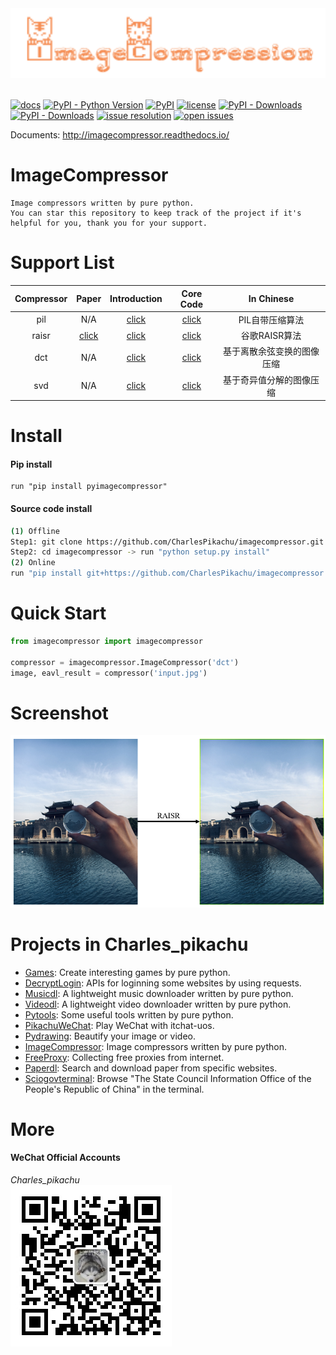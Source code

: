 <div align="center">
  <img src="./docs/logo.png" width="600"/>
</div>
<br />

[![docs](https://img.shields.io/badge/docs-latest-blue)](http://imagecompressor.readthedocs.io/)
[![PyPI - Python Version](https://img.shields.io/pypi/pyversions/pyimagecompressor)](https://pypi.org/project/pyimagecompressor/)
[![PyPI](https://img.shields.io/pypi/v/pyimagecompressor)](https://pypi.org/project/pyimagecompressor)
[![license](https://img.shields.io/github/license/CharlesPikachu/imagecompressor.svg)](https://github.com/CharlesPikachu/imagecompressor/blob/master/LICENSE)
[![PyPI - Downloads](https://pepy.tech/badge/pyimagecompressor)](https://pypi.org/project/pyimagecompressor/)
[![PyPI - Downloads](https://img.shields.io/pypi/dm/pyimagecompressor?style=flat-square)](https://pypi.org/project/pyimagecompressor/)
[![issue resolution](https://isitmaintained.com/badge/resolution/CharlesPikachu/imagecompressor.svg)](https://github.com/CharlesPikachu/imagecompressor/issues)
[![open issues](https://isitmaintained.com/badge/open/CharlesPikachu/imagecompressor.svg)](https://github.com/CharlesPikachu/imagecompressor/issues)

Documents: http://imagecompressor.readthedocs.io/


# ImageCompressor
```
Image compressors written by pure python.
You can star this repository to keep track of the project if it's helpful for you, thank you for your support.
```


# Support List
|   Compressor         |      Paper                                          | Introduction                                                  | Core Code                                                | In Chinese                    |
|   :----:             |      :----:                                         | :----:                                                        | :----:                                                   | :----:                        |
|   pil                |      N/A                                            | [click](https://mp.weixin.qq.com/s/hkUqyCO4lC_zLo0II_NUgA)    | [click](./imagecompressor/modules/compressors/pil.py)   | PIL自带压缩算法               |
|   raisr              |      [click](https://arxiv.org/pdf/1606.01299.pdf)  | [click](https://mp.weixin.qq.com/s/hkUqyCO4lC_zLo0II_NUgA)    | [click](./imagecompressor/modules/compressors/raisr.py) | 谷歌RAISR算法                 |
|   dct                |      N/A                                            | [click](https://mp.weixin.qq.com/s/hkUqyCO4lC_zLo0II_NUgA)    | [click](./imagecompressor/modules/compressors/dct.py)   | 基于离散余弦变换的图像压缩    |
|   svd                |      N/A                                            | [click](https://mp.weixin.qq.com/s/hkUqyCO4lC_zLo0II_NUgA)    | [click](./imagecompressor/modules/compressors/svd.py)   | 基于奇异值分解的图像压缩      |


# Install

#### Pip install
```
run "pip install pyimagecompressor"
```

#### Source code install
```sh
(1) Offline
Step1: git clone https://github.com/CharlesPikachu/imagecompressor.git
Step2: cd imagecompressor -> run "python setup.py install"
(2) Online
run "pip install git+https://github.com/CharlesPikachu/imagecompressor.git@master"
```


# Quick Start
```python
from imagecompressor import imagecompressor

compressor = imagecompressor.ImageCompressor('dct')
image, eavl_result = compressor('input.jpg')
```


# Screenshot
![img](./docs/screenshot.png)


# Projects in Charles_pikachu
- [Games](https://github.com/CharlesPikachu/Games): Create interesting games by pure python.
- [DecryptLogin](https://github.com/CharlesPikachu/DecryptLogin): APIs for loginning some websites by using requests.
- [Musicdl](https://github.com/CharlesPikachu/musicdl): A lightweight music downloader written by pure python.
- [Videodl](https://github.com/CharlesPikachu/videodl): A lightweight video downloader written by pure python.
- [Pytools](https://github.com/CharlesPikachu/pytools): Some useful tools written by pure python.
- [PikachuWeChat](https://github.com/CharlesPikachu/pikachuwechat): Play WeChat with itchat-uos.
- [Pydrawing](https://github.com/CharlesPikachu/pydrawing): Beautify your image or video.
- [ImageCompressor](https://github.com/CharlesPikachu/imagecompressor): Image compressors written by pure python.
- [FreeProxy](https://github.com/CharlesPikachu/freeproxy): Collecting free proxies from internet.
- [Paperdl](https://github.com/CharlesPikachu/paperdl): Search and download paper from specific websites.
- [Sciogovterminal](https://github.com/CharlesPikachu/sciogovterminal): Browse "The State Council Information Office of the People's Republic of China" in the terminal.


# More
#### WeChat Official Accounts
*Charles_pikachu*  
![img](./docs/pikachu.jpg)